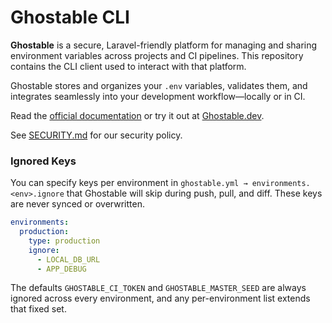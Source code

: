 # Ghostable CLI

**Ghostable** is a secure, Laravel-friendly platform for managing and sharing environment variables across projects and CI pipelines. This repository contains the CLI client used to interact with that platform.

Ghostable stores and organizes your `.env` variables, validates them, and integrates seamlessly into your development workflow—locally or in CI.

Read the [official documentation](https://docs.ghostable.dev) or try it out at [Ghostable.dev](https://ghostable.dev).

See [SECURITY.md](./SECURITY.md) for our security policy.

### Ignored Keys

You can specify keys per environment in `ghostable.yml → environments.<env>.ignore` that Ghostable will skip during push, pull, and diff. These keys are never synced or overwritten.

```yaml
environments:
  production:
    type: production
    ignore:
      - LOCAL_DB_URL
      - APP_DEBUG
```

The defaults `GHOSTABLE_CI_TOKEN` and `GHOSTABLE_MASTER_SEED` are always ignored across every environment, and any per-environment list extends that fixed set.
